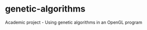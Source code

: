 genetic-algorithms
==================

Academic project - Using genetic algorithms in an OpenGL program
